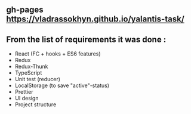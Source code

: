 ## gh-pages https://vladrassokhyn.github.io/yalantis-task/

## From the list of requirements it was done :
  - React (FC + hooks + ES6 features)
  - Redux
  - Redux-Thunk 
  - TypeScript
  - Unit test (reducer)
  - LocalStorage (to save "active"-status)
  - Prettier
  - UI design
  - Project structure 

